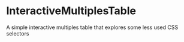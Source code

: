 # InteractiveMultiplesTable
A simple interactive multiples table that explores some less used CSS selectors
